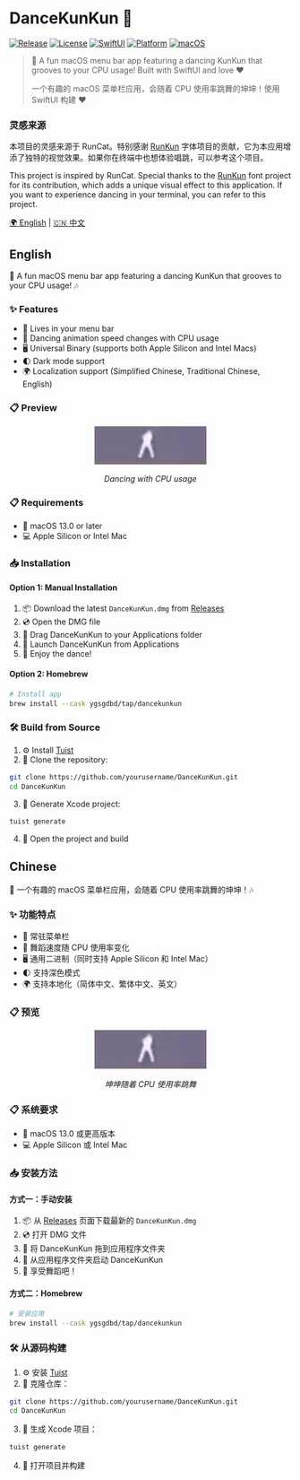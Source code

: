 # DanceKunKun 🕺

[![Release](https://img.shields.io/github/v/release/ygsgdbd/DanceKunKun)](https://github.com/ygsgdbd/DanceKunKun/releases/latest)
[![License](https://img.shields.io/github/license/ygsgdbd/DanceKunKun)](LICENSE)
[![SwiftUI](https://img.shields.io/badge/SwiftUI-blue.svg?style=flat&logo=swift&logoColor=white)](https://developer.apple.com/xcode/swiftui)
[![Platform](https://img.shields.io/badge/platform-macOS-lightgrey.svg?style=flat)](https://www.apple.com/macos)
[![macOS](https://img.shields.io/badge/macOS-13.0+-orange.svg?style=flat&logo=apple&logoColor=white)](https://www.apple.com/macos)

> 🕺 A fun macOS menu bar app featuring a dancing KunKun that grooves to your CPU usage! Built with SwiftUI and love ❤️
> 
> 一个有趣的 macOS 菜单栏应用，会随着 CPU 使用率跳舞的坤坤！使用 SwiftUI 构建 ❤️

### 灵感来源

本项目的灵感来源于 RunCat。特别感谢 [RunKun](https://github.com/Kobe972/RunKun) 字体项目的贡献，它为本应用增添了独特的视觉效果。如果你在终端中也想体验唱跳，可以参考这个项目。

This project is inspired by RunCat. Special thanks to the [RunKun](https://github.com/Kobe972/RunKun) font project for its contribution, which adds a unique visual effect to this application. If you want to experience dancing in your terminal, you can refer to this project.

[🌍 English](#english) | [🇨🇳 中文](#chinese)

## English

🎵 A fun macOS menu bar app featuring a dancing KunKun that grooves to your CPU usage! 🎶

### ✨ Features

- 🎯 Lives in your menu bar
- 💃 Dancing animation speed changes with CPU usage
- 🖥️ Universal Binary (supports both Apple Silicon and Intel Macs)
- 🌓 Dark mode support
- 🌍 Localization support (Simplified Chinese, Traditional Chinese, English)

### 📋 Preview

<div align="center">
  <img src="Screenshots/dance.gif" width="200" alt="Dancing Preview">
  <p><em>Dancing with CPU usage</em></p>
</div>

### 📋 Requirements

- 🍎 macOS 13.0 or later
- 💻 Apple Silicon or Intel Mac

### 📥 Installation

#### Option 1: Manual Installation

1. 📦 Download the latest `DanceKunKun.dmg` from [Releases](../../releases)
2. 💿 Open the DMG file
3. 📱 Drag DanceKunKun to your Applications folder
4. 🚀 Launch DanceKunKun from Applications
5. 🎉 Enjoy the dance! 

#### Option 2: Homebrew

```bash
# Install app
brew install --cask ygsgdbd/tap/dancekunkun
```

### 🛠️ Build from Source

1. ⚙️ Install [Tuist](https://docs.tuist.io/documentation/tuist/installation)
2. 📂 Clone the repository:
```bash
git clone https://github.com/yourusername/DanceKunKun.git
cd DanceKunKun
```

3. 🔨 Generate Xcode project:
```bash
tuist generate
```

4. 🎯 Open the project and build

## Chinese

🎵 一个有趣的 macOS 菜单栏应用，会随着 CPU 使用率跳舞的坤坤！🎶

### ✨ 功能特点

- 🎯 常驻菜单栏
- 💃 舞蹈速度随 CPU 使用率变化
- 🖥️ 通用二进制（同时支持 Apple Silicon 和 Intel Mac）
- 🌓 支持深色模式
- 🌍 支持本地化（简体中文、繁体中文、英文）

### 📋 预览

<div align="center">
  <img src="Screenshots/dance.gif" width="200" alt="舞蹈预览">
  <p><em>坤坤随着 CPU 使用率跳舞</em></p>
</div>

### 📋 系统要求

- 🍎 macOS 13.0 或更高版本
- 💻 Apple Silicon 或 Intel Mac

### 📥 安装方法

#### 方式一：手动安装

1. 📦 从 [Releases](../../releases) 页面下载最新的 `DanceKunKun.dmg`
2. 💿 打开 DMG 文件
3. 📱 将 DanceKunKun 拖到应用程序文件夹
4. 🚀 从应用程序文件夹启动 DanceKunKun
5. 🎉 享受舞蹈吧！

#### 方式二：Homebrew

```bash
# 安装应用
brew install --cask ygsgdbd/tap/dancekunkun
```

### 🛠️ 从源码构建

1. ⚙️ 安装 [Tuist](https://docs.tuist.io/documentation/tuist/installation)
2. 📂 克隆仓库：
```bash
git clone https://github.com/yourusername/DanceKunKun.git
cd DanceKunKun
```

3. 🔨 生成 Xcode 项目：
```bash
tuist generate
```

4. 🎯 打开项目并构建

